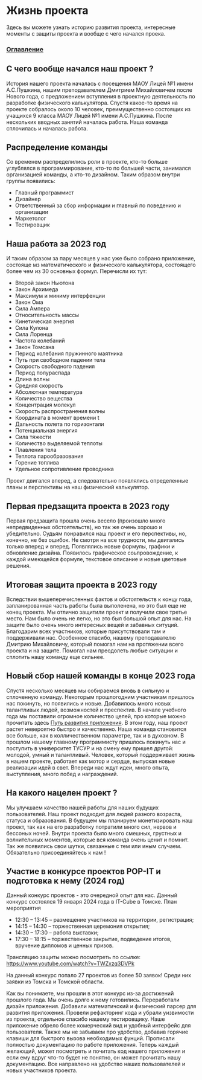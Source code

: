 # Жизнь проекта

Здесь вы можете узнать историю развития проекта, интересные моменты с защиты проекта и вообще с чего начался проека.

### [Оглавление](index.md)

## С чего вообще начался наш проект ?

История нашего проекта началась с посещения  МАОУ Лицей №1 имени А.С.Пушкина, нашим преподавателем Дмитрием Михайловичем после Нового года, с предложением вступления в проектную деятельность по разработке физического калькулятора. Спустя какое-то время на проекте собралось около 10 человек, преимущественно состоящих из учащихся 9 класса МАОУ Лицей №1 имени А.С.Пушкина. После нескольких вводных занятий началась работа. Наша команда сплочилась и началась работа.

## Распределение команды

Со временем распределились роли в проекте, кто-то больше углублялся в программирование, кто-то по большей части, занимался организацией команды, а кто-то дизайном. 
Таким образом внутри группы появились: 
- Главный программист
- Дизайнер
- Ответственный за сбор информации и главный по поведению и организации
- Маркетолог
- Тестировщик

## Наша работа за 2023 год

И таким образом за пару месяцев у нас уже было собрано приложение, состояще мз математического и физического калькулятора, состоящего более чем из 30 основных формул. Перечисли их тут:
   - Второй закон Ньютона
   - Закон Архимеда
   - Максимум и миниму интерфенции
   - Закон Ома
   - Сила Ампера
   - Относительность массы
   - Кинетическая энергия
   - Сила Кулона
   - Сила Лоренца
   - Частота колебаний
   - Закон Томсана
   - Период колебания пружинного маятника
   - Путь при свободном падении тела
   - Скорость свободного падения
   - Период полураспада
   - Длина волны
   - Средняя скорость
   - Абсолютная температура
   - Количество вещества
   - Концентрация молекул
   - Скорость распространения волны
   - Координата в момент времени t
   - Дальность полета по горизонтали
   - Потенциальная энергия
   - Сила тяжести
   - Количество выделяемой теплоты
   - Плавления тела
   - Теплота парообразования
   - Горение топлива
   - Удельное сопротивление проводника

Проект двигался вперед, а следовательно появлялись определенные планы и перспективы на наш физический калькулятор.

## Первая предзащита проекта в 2023 году

Первая предзащита прошла очень весело (произошло много непредвиденных обстоятельств), но так же очень хорошо и убедительно. Судьям понравился наш проект и его перспективы, но, конечно, не без ошибок. Не смотря на все трудности, мы двигались только вперед и вперед. Появлялись новые формулы, графики и обновление дизайна. Появилось графическое соьпровождение, к каждой имеющейся формуле, текстовое описание и новые цветовые решения.

## Итоговая защита проекта в 2023 году

Вследствии вышеперечисленных фактов и обстоятельств к концу года, запланированная часть работы была выполенена, но это был еще не конец проекта. Мы отлично защитили проект и получили свое третье место. Нам было очень не легко, но это был большой опыт для нас. На защите было очень много интересных вещей и забавных ситуций. Благодарим всех участников, которые присутствовали там и поддерживали нас. Особенное спасибо, нашему преподавателю Дмитрию Михайловичу, который помогал нам на протяжении всего проекта и на защите. Помогал нам преодолеть любые ситуации и сплотить нашу команду еще сильнее.

## Новый сбор нашей команды в конце 2023 года

Спустя несколько месяцев мы собираемся вновь в сильную и сплоченную команду. Некоторым прошлогодним участникам пришлось нас покинуть, но появились и новые. Добавилось много новых талантливых людей, возможностей и преспектив. В начале учебного года мы поставили огромное количество целей, про которые можно прочитать здесь [Путь развития приложения](roadmap.md). 
В этом году, наш проект растет невероятно быстро и качественно. Наша команда становится все больше, как в колличественном параметре, так и в духовном. В прошлом нашему главному программисту пришлось покинуть нас и поступить в университет ТУСУР и на смену ему пришел другой: молодой, умный и талантливый. Человек, который поддерживает жизнь в нашем проекте, работает как мотор и сердце, выпуская новые реализации идей в свет. Впереди нас ждут идеи, много опыта, выступления, много побед и награждений. 

## На какого нацелен проект ?

Мы улучшаем качество нашей работы для наших будущих пользователей. Наш проект подходит для людей разного возраста, статуса и образования. В будущем мы планируем монетизировать наш проект, так как на его разработку потратили много сил, нервов и бессоных ночей. Внутри проекта было много смешных, грустных и волнительных моментов, которые вся команда очень ценит и помнит. Так же появились свои шутки, связанные с тем или иным случаем. Обязательно присоединяйтесь к нам !

## Участие в конкурсе проектов POP-IT и подготовка к нему (2024 год)

Данный конкурс проектов - это очередной опыт для нас. Данный конкурс состоялся 19 января 2024 года в IT-Cube в Томске. План мероприятия
- 12:30 – 13:45 – размещение участников на территории, регистрация;
- 14:15 – 14:30 – торжественная церемония открытия;
- 14:30 – 17:30 – работа выставки;
- 17:30 – 18:15 – торжественное закрытие, подведение итогов, вручение дипломов и ценных призов.

Трансляцию защиты можно посмотреть по ссылке: https://www.youtube.com/watch?v=TWZxzq3DVPk

На данный конкурс попало 27 проектов из более 50 заявок! Среди них заявки из Томска и Томской области.

Как вы понимаете, мы прошли в этот конкурс из-за достижений прошлого года. Мы очень долго к нему готовились. Переработали дизайн приложения. Добавили математичский и физический парсер для развития приложения. Провели рефакторинг кода и убрали уизвимости из проекта, отдельное спасибо нашему тестировщику. Наше приложение обрело более комерческий вид и удобный интерфейс для пользователя. Также мы не забываем про удобство, добавив горячие клавиши для быстрого вызова необходимых фунций. Прописали полностью документацию по работе приложения. Теперь каждый желающий, может посмотреть и почитать код нашего приложения и если ему вдруг что-то будет не понятно, он может прочитать нашу документацию. Все направлено на удобство наших пользователей и новых участников проекта.
